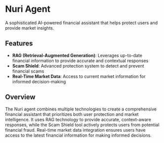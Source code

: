 # Nuri Agent

A sophisticated AI-powered financial assistant that helps protect users and provide market insights.

## Features

- **RAG (Retrieval-Augmented Generation)**: Leverages up-to-date financial information to provide accurate and contextual responses
- **Scam Shield**: Advanced protection system to detect and prevent financial scams
- **Real-Time Market Data**: Access to current market information for informed decision-making

## Overview

The Nuri agent combines multiple technologies to create a comprehensive financial assistant that prioritizes both user protection and market intelligence. It uses RAG technology to provide accurate, context-aware responses, while the Scam Shield tool actively protects users from potential financial fraud. Real-time market data integration ensures users have access to the latest financial information for making informed decisions.
